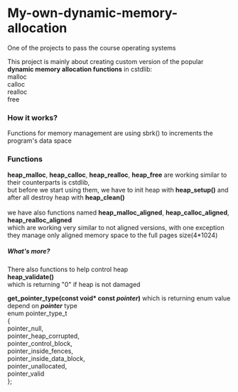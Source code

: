 # My-own-dynamic-memory-allocation
One of the projects to pass the course operating systems

This project is mainly about creating custom version of the popular
<br><b>dynamic memory allocation functions</b> in cstdlib:<br>
malloc<br>calloc<br>realloc<br>free<br>

### How it works?
Functions for memory management are using sbrk() to increments the program's data space
### Functions
<b>heap_malloc</b>, <b>heap_calloc</b>, <b>heap_realloc</b>, <b>heap_free</b> are working similar to their counterparts is cstdlib,<br>
but before we start using them, we have to init heap with <b>heap_setup()</b> and after all destroy heap with <b>heap_clean()</b>
<br><br>
we have also functions named
<b>heap_malloc_aligned</b>, 
<b>heap_calloc_aligned</b>, 
<b>heap_realloc_aligned</b><br>which
are working very similar to not aligned versions, with one exception<br>
they manage only aligned memory space to the full pages size(4*1024)
##### What's more?
There also functions to help control heap<br>
<b>heap_validate()</b><br>
which is returning "0" if heap is not damaged<br>

<b>get_pointer_type(const void* const <b><em>pointer</em></b>)</b>
which is returning enum value depend on <b><em>pointer</em></b> type
<br>enum pointer_type_t<br>
{<br>
    pointer_null,<br>
    pointer_heap_corrupted,<br>
    pointer_control_block,<br>
    pointer_inside_fences,<br>
    pointer_inside_data_block,<br>
    pointer_unallocated,<br>
    pointer_valid<br>
};
